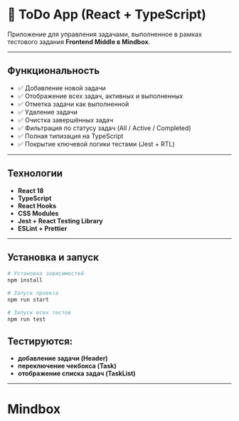 # 🧠 ToDo App (React + TypeScript)

Приложение для управления задачами, выполненное в рамках тестового задания **Frontend Middle в Mindbox**.

---

## Функциональность

- ✅ Добавление новой задачи
- ✅ Отображение всех задач, активных и выполненных
- ✅ Отметка задачи как выполненной
- ✅ Удаление задачи
- ✅ Очистка завершённых задач
- ✅ Фильтрация по статусу задач (All / Active / Completed)
- ✅ Полная типизация на TypeScript
- ✅ Покрытие ключевой логики тестами (Jest + RTL)

---

## Технологии

- **React 18**
- **TypeScript**
- **React Hooks**
- **CSS Modules**
- **Jest + React Testing Library**
- **ESLint + Prettier**

---

## Установка и запуск

```bash
# Установка зависимостей
npm install

# Запуск проекта
npm run start

# Запуск всех тестов
npm run test
```

## Тестируются:

- **добавление задачи (Header)**
- **переключение чекбокса (Task)**
- **отображение списка задач (TaskList)**

---
# Mindbox
